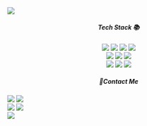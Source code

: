 
<img src="https://capsule-render.vercel.app/api?type=shark&animation=blinking&color=mint&width=1000&height=140&section=header&text=EunyoungKo%20&fontSize=60" />

<!--
**EEEEEunyoung/EEEEEunyoung** is a ✨ _special_ ✨ repository because its `README.md` (this file) appears on your GitHub profile.

Here are some ideas to get you started:

- 🔭 I’m currently working on ...
- 🌱 I’m currently learning ...
- 👯 I’m looking to collaborate on ...
- 🤔 I’m looking for help with ...
- 💬 Ask me about ...
- 📫 How to reach me: ...
- 😄 Pronouns: ...

- ⚡ Fun fact: ...

-->

<div align="center">
<!-- 	<img src="https://img.shields.io/badge/Java-007396?style=flat&logo=Java&logoColor=white" /> -->
<!-- 	<img src="https://img.shields.io/badge/HTML5-E34F26?style=flat&logo=HTML5&logoColor=white" /> -->
<!-- 	<img src="https://img.shields.io/badge/CSS3-1572B6?style=flat&logo=CSS3&logoColor=white" /> -->




  <h5> Tech Stack 📚<br></h5>
<!--     <img src="https://img.shields.io/badge/html5-E34F26?style=for-the-badge&logo=html5&logoColor=white" /> 
<!--     <img src="https://img.shields.io/badge/CSS3-1572B6?style=for-the-badge&logo=html5&logoColor=white" />  -->
<!--     <img src="https://img.shields.io/badge/Oracle-F80000?style=for-the-badge&logo=html5&logoColor=white" />  -->
<!--     <img src="https://img.shields.io/badge/mysql-4479A1?style=for-the-badge&logo=mysql&logoColor=white" />    -->
<!--     <img src="https://img.shields.io/badge/java-007396?style=for-the-badge&logo=java&logoColor=white"> <br>  -->
<!--     <img src="https://img.shields.io/badge/Spring-6DB33F?style=for-the-badge&logo=html5&logoColor=white"> --> 
    <img src="https://img.shields.io/badge/html5-E34F26?style=for-the-badge&logo=html5&logoColor=white"> 
    <img src="https://img.shields.io/badge/CSS3-1572B6?style=for-the-badge&logo=html5&logoColor=white"> 
    <img src="https://img.shields.io/badge/Oracle-F80000?style=for-the-badge&logo=html5&logoColor=white"> 
<!--     <img src="https://img.shields.io/badge/mysql-4479A1?style=for-the-badge&logo=mysql&logoColor=white">    -->
    <img src="https://img.shields.io/badge/java-007396?style=for-the-badge&logo=java&logoColor=white"> <br> 
<!--     <img src="https://img.shields.io/badge/Spring-6DB33F?style=for-the-badge&logo=html5&logoColor=white"> -->
    <img src="https://img.shields.io/badge/JavaScript-F7DF1E?style=for-the-badge&logo=html5&logoColor=white"> 
    <img src="https://img.shields.io/badge/jQuery-0769AD?style=for-the-badge&logo=html5&logoColor=white"> 
    <img src="https://img.shields.io/badge/react-61DAFB?style=for-the-badge&logo=react&logoColor=black"> <br> 
    <img src="https://img.shields.io/badge/Bootstrap-7952B3?style=for-the-badge&logo=html5&logoColor=white">
    <img src="https://img.shields.io/badge/git-F05032?style=for-the-badge&logo=git&logoColor=white"> 
    <img src="https://img.shields.io/badge/github-181717?style=for-the-badge&logo=github&logoColor=white"> 
  </div>
   <h5 align="center"> 🤙Contact Me </h5>
    <a href="https://www.instagram.com/rlo_e.ko/">
    <img src="https://img.shields.io/badge/Instagram-%23E4405F.svg?style=for-the-badge&logo=Instagram&logoColor=white"></a>
    <a href="mailto:ldk7024@naver.com"><img src="https://img.shields.io/badge/Naver-03C75A?style=for-the-badge&logo=naver&logoColor=white"></a> 
  </div>
   <div>
    <img src= "https://github-readme-stats.vercel.app/api/top-langs/?username=EEEEEunyoung&layout=compact"/>
   <img src= "https://github-readme-stats.vercel.app/api?username=EEEEEunyoung&show_icons=true&theme=dark"/> 
   </div>
   </div>
   
  <footer>
   <img src = "https://capsule-render.vercel.app/api?type=waving&color=auto&height=150&section=footer">
  </footer>

